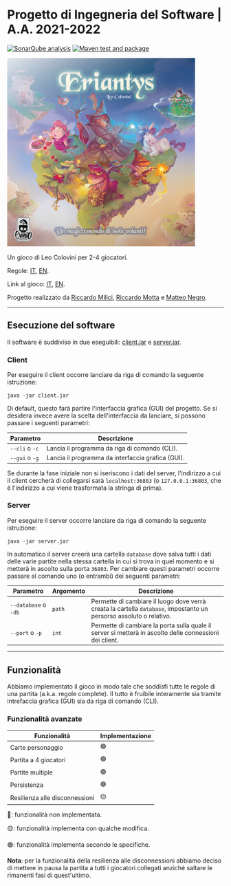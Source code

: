 # Progetto di Ingegneria del Software | A.A. 2021-2022

[![SonarQube analysis](https://github.com/mrmotta/ing-sw-2022-milici-motta-negro/actions/workflows/sonarqube.yml/badge.svg?branch=main)](https://github.com/mrmotta/ing-sw-2022-milici-motta-negro/actions/workflows/sonarqube.yml)
[![Maven test and package](https://github.com/mrmotta/ing-sw-2022-milici-motta-negro/actions/workflows/maven.yml/badge.svg)](https://github.com/mrmotta/ing-sw-2022-milici-motta-negro/actions/workflows/maven.yml)

![Erianty splash screen](splash.jpg)

Un gioco di Leo Colovini per 2-4 giocatori.

Regole: [IT](https://www.craniocreations.it/wp-content/uploads/2021/11/Eriantys_ITA_bassa.pdf), [EN](https://craniointernational.com/2021/wp-content/uploads/2021/06/Eriantys_rules_small.pdf).

Link al gioco: [IT](https://www.craniocreations.it/prodotto/eriantys/), [EN](https://craniointernational.com/products/eriantys/).

Progetto realizzato da [Riccardo Milici](https://github.com/RiccardoMilici), [Riccardo Motta](https://github.com/mrmotta) e [Matteo Negro](https://github.com/Matteo-Negro).

---

## Esecuzione del software

Il software è suddiviso in due eseguibili: [client.jar](deliverables/jar/client.jar) e [server.jar](deliverables/jar/server.jar).

### Client

Per eseguire il client occorre lanciare da riga di comando la seguente istruzione:

    java -jar client.jar

Di default, questo farà partire l'interfaccia grafica (GUI) del progetto. Se si desidera invece avere la scelta dell'interfaccia da lanciare, si possono passare i seguenti parametri:

Parametro      | Descrizione
---------------|------------
`--cli` o `-c` | Lancia il programma da riga di comando (CLI).
`--gui` o `-g` | Lancia il programma da interfaccia grafica (GUI).

Se durante la fase iniziale non si iseriscono i dati del server, l'indirizzo a cui il client cercherà di collegarsi sarà `localhost:36803` (o `127.0.0.1:36803`, che è l'indirizzo a cui viene trasformata la stringa di prima).

### Server

Per eseguire il server occorre lanciare da riga di comando la seguente istruzione:

    java -jar server.jar

In automatico il server creerà una cartella `database` dove salva tutti i dati delle varie partite nella stessa cartella in cui si trova in quel momento e si metterà in ascolto sulla porta `36803`. Per cambiare questi parametri occorre passare al comando uno (o entrambi) dei seguenti parametri:

Parametro            | Argomento | Descrizione
---------------------|-----------|--------------------------------------------------------------------------------------------------------------------
`--database` o `-db` | `path`    | Permette di cambiare il luogo dove verrà creata la cartella `database`, impostanto un persorso assoluto o relativo.
`--port` o `-p`      | `int`     | Permette di cambiare la porta sulla quale il server si metterà in ascolto delle connessioni dei client.

---

## Funzionalità

Abbiamo implementato il gioco in modo tale che soddisfi tutte le regole di una partita (a.k.a. regole complete). Il tutto è fruibile interamente sia tramite intrefaccia grafica (GUI) sia da riga di comando (CLI).

### Funzionalità avanzate

Funzionalità                   | Implementazione
-------------------------------|----------------
Carte personaggio              | 🟢
Partita a 4 giocatori          | 🟢
Partite multiple               | 🟢
Persistenza                    | 🟢
Resilienza alle disconnessioni | 🟡

🔴: funzionalità non implementata.

🟡: funzionalità implementa con qualche modifica.

🟢: funzionalità implementa secondo le specifiche.

**Nota**: per la funzionalità della resilienza alle disconnessioni abbiamo deciso di mettere in pausa la partita a tutti i giocatori collegati anziché saltare le rimanenti fasi di quest'ultimo.
